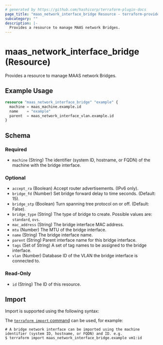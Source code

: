 ```yaml
---
# generated by https://github.com/hashicorp/terraform-plugin-docs
page_title: "maas_network_interface_bridge Resource - terraform-provider-maas"
subcategory: ""
description: |-
  Provides a resource to manage MAAS network Bridges.
---
```


# maas_network_interface_bridge (Resource)

Provides a resource to manage MAAS network Bridges.

## Example Usage

```terraform
resource "maas_network_interface_bridge" "example" {
  machine = maas_machine.example.id
  name    = "example"
  parent  = maas_network_interface_vlan.example.id
}
```

<!-- schema generated by tfplugindocs -->
## Schema

### Required

- `machine` (String) The identifier (system ID, hostname, or FQDN) of the machine with the bridge interface.

### Optional

- `accept_ra` (Boolean) Accept router advertisements. (IPv6 only).
- `bridge_fd` (Number) Set bridge forward delay to time seconds. (Default: 15).
- `bridge_stp` (Boolean) Turn spanning tree protocol on or off. (Default: False).
- `bridge_type` (String) The type of bridge to create. Possible values are: ``standard``, ``ovs``.
- `mac_address` (String) The bridge interface MAC address.
- `mtu` (Number) The MTU of the bridge interface.
- `name` (String) The bridge interface name.
- `parent` (String) Parent interface name for this bridge interface.
- `tags` (Set of String) A set of tag names to be assigned to the bridge interface.
- `vlan` (Number) Database ID of the VLAN the bridge interface is connected to.

### Read-Only

- `id` (String) The ID of this resource.

## Import

Import is supported using the following syntax:

The [`terraform import` command](https://developer.hashicorp.com/terraform/cli/commands/import) can be used, for example:

```shell
# A bridge network interface can be imported using the machine identifier (system ID, hostname, or FQDN) and ID. e.g.
$ terraform import maas_network_interface_bridge.example vm1:id
```
